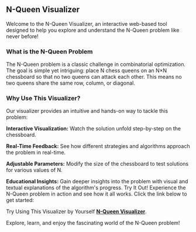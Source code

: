 <h2>N-Queen Visualizer</h2>
Welcome to the N-Queen Visualizer, an interactive web-based tool designed to help you explore and understand the N-Queen problem like never before!

<h3>What is the N-Queen Problem</h3>
The N-Queen problem is a classic challenge in combinatorial optimization. The goal is simple yet intriguing: place N chess queens on an N×N chessboard so that no two queens can attack each other. This means no two queens share the same row, column, or diagonal.

<h3>Why Use This Visualizer?</h3>
Our visualizer provides an intuitive and hands-on way to tackle this problem:

**Interactive Visualization:** Watch the solution unfold step-by-step on the chessboard.

**Real-Time Feedback:** See how different strategies and algorithms approach the problem in real-time.

**Adjustable Parameters:** Modify the size of the chessboard to test solutions for various values of N.

**Educational Insights:** Gain deeper insights into the problem with visual and textual explanations of the algorithm's progress.
Try It Out!
Experience the N-Queen problem in action and see how it all works. Click the link below to get started:

Try Using This Visualizer by Yourself [**N-Queen Visualizer**](https://inflectra.com).

Explore, learn, and enjoy the fascinating world of the N-Queen problem!
